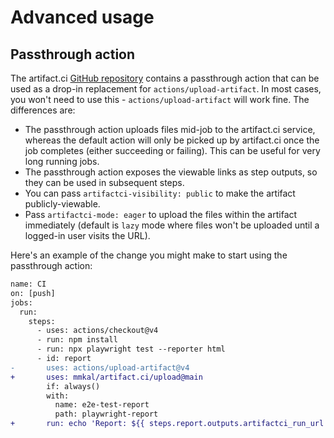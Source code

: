 # Advanced usage

## Passthrough action

The artifact.ci [GitHub repository](https://github.com/mmkal/artifact.ci) contains a passthrough action that can be used as a drop-in replacement for `actions/upload-artifact`. In most cases, you won't need to use this - `actions/upload-artifact` will work fine. The differences are:

- The passthrough action uploads files mid-job to the artifact.ci service, whereas the default action will only be picked up by artifact.ci once the job completes (either succeeding or failing). This can be useful for very long running jobs.
- The passthrough action exposes the viewable links as step outputs, so they can be used in subsequent steps.
- You can pass `artifactci-visibility: public` to make the artifact publicly-viewable.
- Pass `artifactci-mode: eager` to upload the files within the artifact immediately (default is `lazy` mode where files won't be uploaded until a logged-in user visits the URL).

Here's an example of the change you might make to start using the passthrough action:

```diff
name: CI
on: [push]
jobs:
  run:
    steps:
      - uses: actions/checkout@v4
      - run: npm install
      - run: npx playwright test --reporter html
      - id: report
-       uses: actions/upload-artifact@v4
+       uses: mmkal/artifact.ci/upload@main
        if: always()
        with:
          name: e2e-test-report
          path: playwright-report
+       run: echo 'Report: ${{ steps.report.outputs.artifactci_run_url }}' >> $GITHUB_OUTPUT
```
